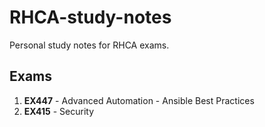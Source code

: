 # RHCA-study-notes
Personal study notes for RHCA exams.

## Exams

1. **EX447** - Advanced Automation - Ansible Best Practices
2. **EX415** - Security

